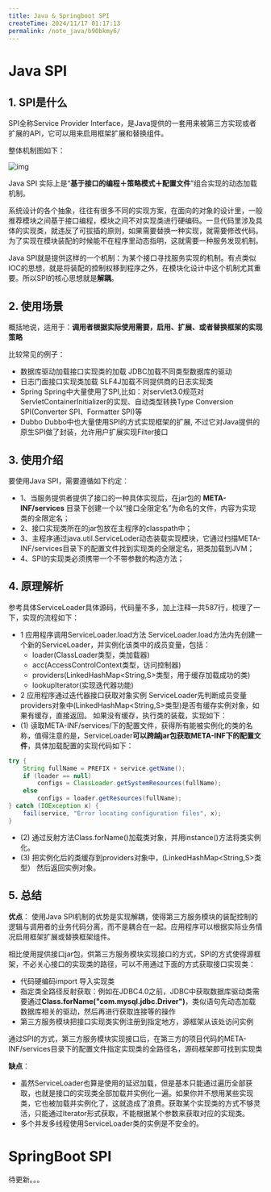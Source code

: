 ```yaml
---
title: Java & Springboot SPI
createTime: 2024/11/17 01:17:13
permalink: /note_java/b90bkmy6/
---
```




# Java SPI

## 1. SPI是什么

SPI全称Service Provider Interface，是Java提供的一套用来被第三方实现或者扩展的API，它可以用来启用框架扩展和替换组件。

整体机制图如下：


![img](https:////upload-images.jianshu.io/upload_images/5618238-5d8948367cb9b18e.png?imageMogr2/auto-orient/strip|imageView2/2/w/848/format/webp)

Java SPI 实际上是“**基于接口的编程＋策略模式＋配置文件**”组合实现的动态加载机制。

系统设计的各个抽象，往往有很多不同的实现方案，在面向的对象的设计里，一般推荐模块之间基于接口编程，模块之间不对实现类进行硬编码。一旦代码里涉及具体的实现类，就违反了可拔插的原则，如果需要替换一种实现，就需要修改代码。为了实现在模块装配的时候能不在程序里动态指明，这就需要一种服务发现机制。

Java SPI就是提供这样的一个机制：为某个接口寻找服务实现的机制。有点类似IOC的思想，就是将装配的控制权移到程序之外，在模块化设计中这个机制尤其重要。所以SPI的核心思想就是**解耦**。

## 2. 使用场景

概括地说，适用于：**调用者根据实际使用需要，启用、扩展、或者替换框架的实现策略**

比较常见的例子：

- 数据库驱动加载接口实现类的加载
   JDBC加载不同类型数据库的驱动
- 日志门面接口实现类加载
   SLF4J加载不同提供商的日志实现类
- Spring
   Spring中大量使用了SPI,比如：对servlet3.0规范对ServletContainerInitializer的实现、自动类型转换Type Conversion SPI(Converter SPI、Formatter SPI)等
- Dubbo
   Dubbo中也大量使用SPI的方式实现框架的扩展, 不过它对Java提供的原生SPI做了封装，允许用户扩展实现Filter接口

## 3. 使用介绍

要使用Java SPI，需要遵循如下约定：

- 1、当服务提供者提供了接口的一种具体实现后，在jar包的 **META-INF/services** 目录下创建一个以“接口全限定名”为命名的文件，内容为实现类的全限定名；
- 2、接口实现类所在的jar包放在主程序的classpath中；
- 3、主程序通过java.util.ServiceLoder动态装载实现模块，它通过扫描META-INF/services目录下的配置文件找到实现类的全限定名，把类加载到JVM；
- 4、SPI的实现类必须携带一个不带参数的构造方法；

## 4. 原理解析

参考具体ServiceLoader具体源码，代码量不多，加上注释一共587行，梳理了一下，实现的流程如下：

- 1 应用程序调用ServiceLoader.load方法
   ServiceLoader.load方法内先创建一个新的ServiceLoader，并实例化该类中的成员变量，包括：
  - loader(ClassLoader类型，类加载器)
  - acc(AccessControlContext类型，访问控制器)
  - providers(LinkedHashMap<String,S>类型，用于缓存加载成功的类)
  - lookupIterator(实现迭代器功能)
- 2 应用程序通过迭代器接口获取对象实例
   ServiceLoader先判断成员变量providers对象中(LinkedHashMap<String,S>类型)是否有缓存实例对象，如果有缓存，直接返回。
   如果没有缓存，执行类的装载，实现如下：
- (1) 读取META-INF/services/下的配置文件，获得所有能被实例化的类的名称，值得注意的是，ServiceLoader**可以跨越jar包获取META-INF下的配置文件**，具体加载配置的实现代码如下：

```java
try {
    String fullName = PREFIX + service.getName();
    if (loader == null)
        configs = ClassLoader.getSystemResources(fullName);
    else
        configs = loader.getResources(fullName);
} catch (IOException x) {
    fail(service, "Error locating configuration files", x);
}
```

- (2) 通过反射方法Class.forName()加载类对象，并用instance()方法将类实例化。
- (3) 把实例化后的类缓存到providers对象中，(LinkedHashMap<String,S>类型）
   然后返回实例对象。

## 5. 总结

**优点**：
 使用Java SPI机制的优势是实现解耦，使得第三方服务模块的装配控制的逻辑与调用者的业务代码分离，而不是耦合在一起。应用程序可以根据实际业务情况启用框架扩展或替换框架组件。

相比使用提供接口jar包，供第三方服务模块实现接口的方式，SPI的方式使得源框架，不必关心接口的实现类的路径，可以不用通过下面的方式获取接口实现类：

- 代码硬编码import 导入实现类
- 指定类全路径反射获取：例如在JDBC4.0之前，JDBC中获取数据库驱动类需要通过**Class.forName("com.mysql.jdbc.Driver")**，类似语句先动态加载数据库相关的驱动，然后再进行获取连接等的操作
- 第三方服务模块把接口实现类实例注册到指定地方，源框架从该处访问实例

通过SPI的方式，第三方服务模块实现接口后，在第三方的项目代码的META-INF/services目录下的配置文件指定实现类的全路径名，源码框架即可找到实现类

**缺点**：

- 虽然ServiceLoader也算是使用的延迟加载，但是基本只能通过遍历全部获取，也就是接口的实现类全部加载并实例化一遍。如果你并不想用某些实现类，它也被加载并实例化了，这就造成了浪费。获取某个实现类的方式不够灵活，只能通过Iterator形式获取，不能根据某个参数来获取对应的实现类。
- 多个并发多线程使用ServiceLoader类的实例是不安全的。



# SpringBoot SPI



待更新。。。

